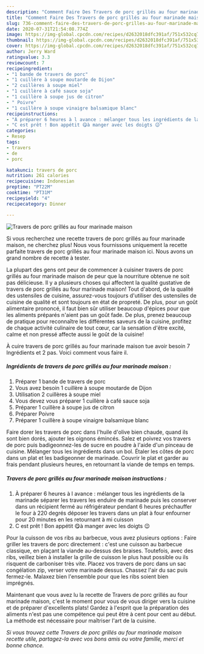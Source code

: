 ```yaml
---
description: "Comment Faire Des Travers de porc grillés au four marinade maison"
title: "Comment Faire Des Travers de porc grillés au four marinade maison"
slug: 736-comment-faire-des-travers-de-porc-grilles-au-four-marinade-maison
date: 2020-07-31T21:54:08.774Z
image: https://img-global.cpcdn.com/recipes/d2632018dfc391af/751x532cq70/travers-de-porc-grilles-au-four-marinade-maison-photo-principale-de-la-recette.jpg
thumbnail: https://img-global.cpcdn.com/recipes/d2632018dfc391af/751x532cq70/travers-de-porc-grilles-au-four-marinade-maison-photo-principale-de-la-recette.jpg
cover: https://img-global.cpcdn.com/recipes/d2632018dfc391af/751x532cq70/travers-de-porc-grilles-au-four-marinade-maison-photo-principale-de-la-recette.jpg
author: Jerry Ward
ratingvalue: 3.3
reviewcount: 7
recipeingredient:
- "1 bande de travers de porc"
- "1 cuillère à soupe moutarde de Dijon"
- "2 cuillères à soupe miel"
- "1 cuillère à café sauce soja"
- "1 cuillère à soupe jus de citron"
- " Poivre"
- "1 cuillère à soupe vinaigre balsamique blanc"
recipeinstructions:
- "À préparer 6 heures à l avance : mélanger tous les ingrédients de la marinade séparer les travers les enduire de marinade puis les conserver dans un récipient fermé au réfrigérateur pendant 6 heures préchauffer le four à 220 degrés déposer les travers dans un plat à four enfourner pour 20 minutes en les retournant à mi cuisson"
- "C est prêt ! Bon appétit 😋à manger avec les doigts 😉"
categories:
- Resep
tags:
- travers
- de
- porc

katakunci: travers de porc 
nutrition: 261 calories
recipecuisine: Indonesian
preptime: "PT22M"
cooktime: "PT31M"
recipeyield: "4"
recipecategory: Dinner

---
```



![Travers de porc grillés au four marinade maison](https://img-global.cpcdn.com/recipes/d2632018dfc391af/751x532cq70/travers-de-porc-grilles-au-four-marinade-maison-photo-principale-de-la-recette.jpg)

Si vous recherchez une recette travers de porc grillés au four marinade maison, ne cherchez plus! Nous vous fournissons uniquement la recette parfaite travers de porc grillés au four marinade maison ici. Nous avons un grand nombre de recette à tester.

La plupart des gens ont peur de commencer à cuisiner travers de porc grillés au four marinade maison de peur que la nourriture obtenue ne soit pas délicieuse. Il y a plusieurs choses qui affectent la qualité gustative de travers de porc grillés au four marinade maison! Tout d'abord, de la qualité des ustensiles de cuisine, assurez-vous toujours d'utiliser des ustensiles de cuisine de qualité et sont toujours en état de propreté. De plus, pour un goût alimentaire prononcé, il faut bien sûr utiliser beaucoup d'épices pour que les aliments préparés n'aient pas un goût fade. De plus, prenez beaucoup de pratique pour reconnaître les différentes saveurs de la cuisine, profitez de chaque activité culinaire de tout cœur, car la sensation d'être excité, calme et non pressé affecte aussi le goût de la cuisine!

<!--inarticleads1-->

À cuire travers de porc grillés au four marinade maison tue avoir besoin 7 Ingrédients et 2 pas. Voici comment vous faire il.

##### Ingrédients de travers de porc grillés au four marinade maison :

1. Préparer 1 bande de travers de porc
1. Vous avez besoin 1 cuillère à soupe moutarde de Dijon
1. Utilisation 2 cuillères à soupe miel
1. Vous devez vous préparer 1 cuillère à café sauce soja
1. Préparer 1 cuillère à soupe jus de citron
1. Préparer  Poivre
1. Préparer 1 cuillère à soupe vinaigre balsamique blanc


Faire dorer les travers de porc dans l&#39;huile d&#39;olive bien chaude, quand ils sont bien dorés, ajouter les oignons émincés. Salez et poivrez vos travers de porc puis badigeonnez-les de sucre en poudre à l&#39;aide d&#39;un pinceau de cuisine. Mélanger tous les ingrédients dans un bol. Étaler les côtes de porc dans un plat et les badigeonner de marinade. Couvrir le plat et garder au frais pendant plusieurs heures, en retournant la viande de temps en temps. 

<!--inarticleads2-->

##### Travers de porc grillés au four marinade maison instructions :

1. À préparer 6 heures à l avance : mélanger tous les ingrédients de la marinade séparer les travers les enduire de marinade puis les conserver dans un récipient fermé au réfrigérateur pendant 6 heures préchauffer le four à 220 degrés déposer les travers dans un plat à four enfourner pour 20 minutes en les retournant à mi cuisson
1. C est prêt ! Bon appétit 😋à manger avec les doigts 😉


Pour la cuisson de vos ribs au barbecue, vous avez plusieurs options : Faire griller les travers de porc directement : c&#39;est une cuisson au barbecue classique, en plaçant la viande au-dessus des braises. Toutefois, avec des ribs, veillez bien à installer la grille de cuisson le plus haut possible ou ils risquent de carboniser très vite. Placez vos travers de porc dans un sac congélation zip, verser votre marinade dessus. Chassez l&#39;air du sac puis fermez-le. Malaxez bien l&#39;ensemble pour que les ribs soient bien imprégnés. 

<!--inarticleads1-->

<p>
Maintenant que vous avez lu la recette de Travers de porc grillés au four marinade maison, c'est le moment pour vous de vous diriger vers la cuisine et de préparer d'excellents plats! Gardez à l'esprit que la préparation des aliments n'est pas une compétence qui peut être à cent pour cent au début. La méthode est nécessaire pour maîtriser l'art de la cuisine.
</p>

<p>
<i>Si vous trouvez cette Travers de porc grillés au four marinade maison recette utile, partagez-la avec vos bons amis ou votre famille, merci et bonne chance.</i>
</p>
